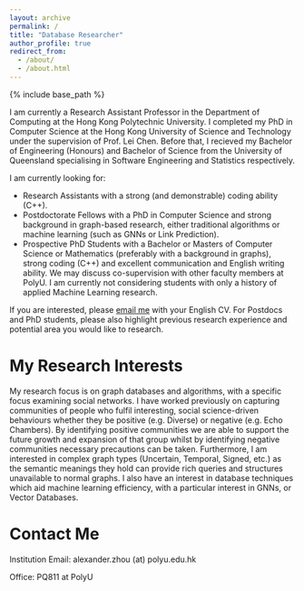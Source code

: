 ```yaml
---
layout: archive
permalink: /
title: "Database Researcher"
author_profile: true
redirect_from: 
  - /about/
  - /about.html
---
```


{% include base_path %}

I am currently a Research Assistant Professor in the Department of Computing at the Hong Kong Polytechnic University. I completed my PhD in Computer Science at the Hong Kong University of Science and Technology under the supervision of Prof. Lei Chen. Before that, I recieved my Bachelor of Engineering (Honours) and Bachelor of Science from the University of Queensland specialising in Software Engineering and Statistics respectively.

I am currently looking for:
* Research Assistants with a strong (and demonstrable) coding ability (C++).
* Postdoctorate Fellows with a PhD in Computer Science and strong background in graph-based research, either traditional algorithms or machine learning (such as GNNs or Link Prediction).
* Prospective PhD Students with a Bachelor or Masters of Computer Science or Mathematics (preferably with a background in graphs), strong coding (C++) and excellent communication and English writing ability. We may discuss co-supervision with other faculty members at PolyU. I am currently not considering students with only a history of applied Machine Learning research.

If you are interested, please [email me](mailto:alexander.zhou@polyu.edu.hk) with your English CV. For Postdocs and PhD students, please also highlight previous research experience and potential area you would like to research.

My Research Interests
======
My research focus is on graph databases and algorithms, with a specific focus examining social networks. I have worked previously on capturing communities of people who fulfil interesting, social science-driven behaviours whether they be positive (e.g. Diverse) or negative (e.g. Echo Chambers). By identifying positive communities we are able to support the future growth and expansion of that group whilst by identifying negative communities necessary precautions can be taken. Furthermore, I am interested in complex graph types (Uncertain, Temporal, Signed, etc.) as the semantic meanings they hold can provide rich queries and structures unavailable to normal graphs. I also have an interest in database techniques which aid machine learning efficiency, with a particular interest in GNNs, or Vector Databases.

Contact Me
======
Institution Email: alexander.zhou (at) polyu.edu.hk

Office: PQ811 at PolyU